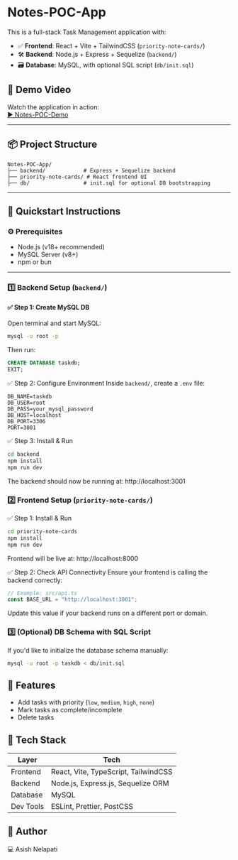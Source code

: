 # Notes-POC-App

This is a full-stack Task Management application with:
- ✅ **Frontend**: React + Vite + TailwindCSS (`priority-note-cards/`)
- 🛠 **Backend**: Node.js + Express + Sequelize (`backend/`)
- 🗃️ **Database**: MySQL, with optional SQL script (`db/init.sql`)

## 🎥 Demo Video

Watch the application in action:  
[▶️ Notes-POC-Demo](https://drive.google.com/file/d/1yNLk32yNJEryVSyCDDzRnirAFVBHHNzv/view?usp=sharing)

---

## 📦 Project Structure

```
Notes-POC-App/
├── backend/            # Express + Sequelize backend
├── priority-note-cards/ # React frontend UI
├── db/                 # init.sql for optional DB bootstrapping
```

---

## 🚀 Quickstart Instructions

### ⚙️ Prerequisites
- Node.js (v18+ recommended)
- MySQL Server (v8+)
- npm or bun

---

### 1️⃣ Backend Setup (`backend/`)

#### ✅ Step 1: Create MySQL DB
Open terminal and start MySQL:
```bash
mysql -u root -p
```

Then run:
```sql
CREATE DATABASE taskdb;
EXIT;
```

✅ Step 2: Configure Environment
Inside `backend/`, create a `.env` file:
```env
DB_NAME=taskdb
DB_USER=root
DB_PASS=your_mysql_password
DB_HOST=localhost
DB_PORT=3306
PORT=3001
```

✅ Step 3: Install & Run
```bash
cd backend
npm install
npm run dev
```

The backend should now be running at: http://localhost:3001

### 2️⃣ Frontend Setup (`priority-note-cards/`)

✅ Step 1: Install & Run
```bash
cd priority-note-cards
npm install
npm run dev
```

Frontend will be live at: http://localhost:8000

✅ Step 2: Check API Connectivity
Ensure your frontend is calling the backend correctly:
```ts
// Example: src/api.ts
const BASE_URL = "http://localhost:3001";
```
Update this value if your backend runs on a different port or domain.

### 3️⃣ (Optional) DB Schema with SQL Script
If you'd like to initialize the database schema manually:
```bash
mysql -u root -p taskdb < db/init.sql
```

## 🧪 Features
* Add tasks with priority (`low`, `medium`, `high`, `none`)
* Mark tasks as complete/incomplete
* Delete tasks

## 🧰 Tech Stack
Layer | Tech 
----- | ----
Frontend | React, Vite, TypeScript, TailwindCSS 
Backend | Node.js, Express.js, Sequelize ORM 
Database | MySQL 
Dev Tools | ESLint, Prettier, PostCSS

## 🙌 Author
💻 Asish Nelapati
